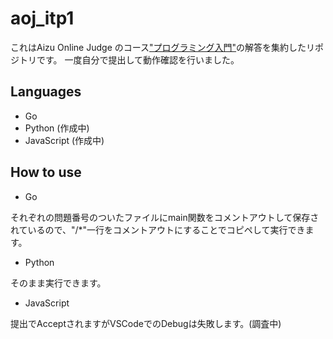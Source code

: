 # aoj_itp1
これはAizu Online Judge のコース["プログラミング入門"](https://onlinejudge.u-aizu.ac.jp/courses/lesson/2/ITP1/1)の解答を集約したリポジトリです。
一度自分で提出して動作確認を行いました。

## Languages
- Go
- Python (作成中)
- JavaScript (作成中)

## How to use
- Go

それぞれの問題番号のついたファイルにmain関数をコメントアウトして保存されているので、"/*"一行をコメントアウトにすることでコピペして実行できます。

- Python

そのまま実行できます。

- JavaScript

提出でAcceptされますがVSCodeでのDebugは失敗します。(調査中)
